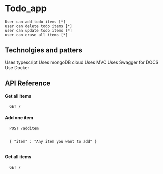 # Todo_app

    User can add todo items [*]
    user can delete todo items [*]
    user can update todo items [*]
    user can erase all items [*]
    
## Technolgies and patters

Uses typescript 
Uses mongoDB cloud 
Uses MVC 
Uses Swagger for DOCS 
Use Docker 

## API Reference

#### Get all items

```
  GET /
```

#### Add one item

```
  POST /additem
  

  { "item" : "Any item you want to add" }
  

```
#### Get all items

```
  GET /
```
